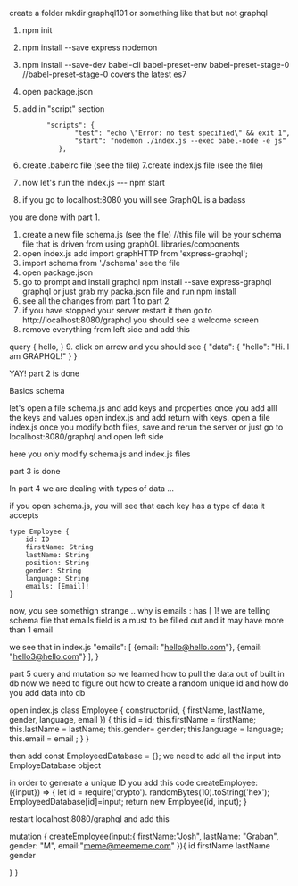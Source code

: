 create a folder mkdir graphql101 or something like that but not graphql
1. npm init 
2. npm install --save express nodemon
3. npm install --save-dev babel-cli babel-preset-env babel-preset-stage-0 
//babel-preset-stage-0  covers the latest es7 
4. open package.json
5. add in "script" section 

             "scripts": {
                    "test": "echo \"Error: no test specified\" && exit 1",
                    "start": "nodemon ./index.js --exec babel-node -e js"
                },
6. create .babelrc file (see the file)
7.create index.js file (see the file)
8. now let's run the index.js --- npm start
9. if you go to localhost:8080 you will see GraphQL is a badass

you are done with  part 1.

1. create a new file schema.js (see the file)
//this file will be your schema file that is driven from using graphQL libraries/components
2. open index.js add 
    import graphHTTP from 'express-graphql';
3. import schema from './schema'  see the file
4. open package.json 
5. go to prompt and install graphql
    npm install --save express-graphql graphql or just grab my packa.json file and run npm install
6. see all the changes from part 1 to part 2 
7. if you have stopped your server restart it then go to http://localhost:8080/graphql you should see a welcome screen
8. remove everything from left side and add this 

query {
  hello,
}
9. click on arrow  and you should see 
{
  "data": {
    "hello": "Hi. I am GRAPHQL!"
  }
}

YAY! part 2 is done

Basics schema

let's open a file schema.js and add keys and properties
once you add alll the keys and values open index.js and  add return with keys. open a file index.js 
once you modify both files, save and rerun the server or just go to localhost:8080/graphql and open left side

here you only modify schema.js and index.js files 

 part 3 is done

In part 4 we are dealing with types of data ... 

if you open schema.js, you will see that each key has a type of data it accepts

    type Employee {
        id: ID
        firstName: String
        lastName: String
        position: String
        gender: String
        language: String
        emails: [Email]!
    }

now, you see somethign strange .. why is emails : has [ ]!
we are telling schema file that emails field is a must to be filled out and it may have more than 1 email

we see that in index.js 
        "emails": [
            {email: "hello@hello.com"},
            {email: "hello3@hello.com"}
    ],
    }

part 5 
query and mutation
so we learned how to pull the data out of built in db now we need to figure out how to create a random unique id 
and how do you add data into db 

open index.js
class Employee {
    constructor(id, { firstName, lastName, gender, language, email }) {
        this.id = id;
        this.firstName = firstName;
        this.lastName = lastName;
        this.gender= gender;
        this.language = language;
        this.email  = email ;
    }
}

then add const EmployeedDatabase = {};
we need to add all the input into EmployeDatabase object

in order to generate a unique ID you add this code 
createEmployee: ({input}) => {
    let id = require('crypto'). randomBytes(10).toString('hex');
    EmployeedDatabase[id]=input;
    return new Employee(id, input);
}

restart localhost:8080/graphql
and add this

mutation {
  createEmployee(input:{
    firstName:"Josh",
    lastName: "Graban",
    gender: "M",
    email:"meme@meememe.com"
  }){
    id
    firstName
    lastName
    gender
    
  }
}



